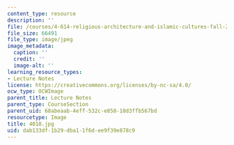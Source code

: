 ```yaml
---
content_type: resource
description: ''
file: /courses/4-614-religious-architecture-and-islamic-cultures-fall-2002/dab133df1b29dba11f6dee9f39e878c9_4018.jpg
file_size: 66491
file_type: image/jpeg
image_metadata:
  caption: ''
  credit: ''
  image-alt: ''
learning_resource_types:
- Lecture Notes
license: https://creativecommons.org/licenses/by-nc-sa/4.0/
ocw_type: OCWImage
parent_title: Lecture Notes
parent_type: CourseSection
parent_uid: 68abeaab-4eff-532c-e858-18d3ffb567bd
resourcetype: Image
title: 4018.jpg
uid: dab133df-1b29-dba1-1f6d-ee9f39e878c9
---
```

